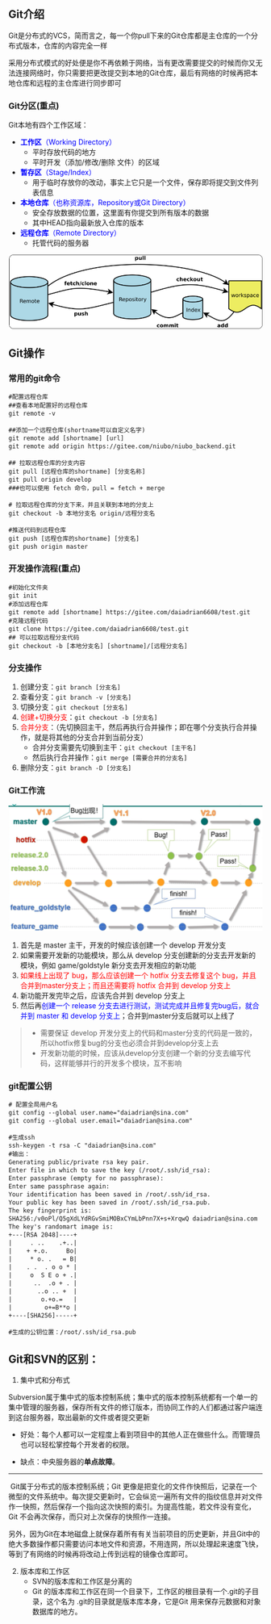 ## Git介绍

​		Git是分布式的VCS，简而言之，每一个你pull下来的Git仓库都是主仓库的一个分布式版本，仓库的内容完全一样

​		采用分布式模式的好处便是你不再依赖于网络，当有更改需要提交的时候而你又无法连接网络时，你只需要把更改提交到本地的Git仓库，最后有网络的时候再把本地仓库和远程的主仓库进行同步即可



### Git分区(重点)

Git本地有四个工作区域：

- <font color=blue>**工作区**（Working Directory）</font>
  - 平时存放代码的地方
  - 平时开发（添加/修改/删除 文件）的区域
- <font color=blue>**暂存区**（Stage/Index）</font>
  - 用于临时存放你的改动，事实上它只是一个文件，保存即将提交到文件列表信息 
- <font color=blue>**本地仓库**（也称资源库，Repository或Git Directory）</font>
  - 安全存放数据的位置，这里面有你提交到所有版本的数据
  - 其中HEAD指向最新放入仓库的版本 
- <font color=blue>**远程仓库**（Remote Directory）</font>
  - 托管代码的服务器 

![git区域转换关系](.\git区域转换关系图.png)



## Git操作

### 常用的git命令

```shell
#配置远程仓库
##查看本地配置好的远程仓库
git remote -v

##添加一个远程仓库(shortname可以自定义名字)
git remote add [shortname] [url]
git remote add origin https://gitee.com/niubo/niubo_backend.git

## 拉取远程仓库的分支内容
git pull [远程仓库的shortname] [分支名称]
git pull origin develop
###也可以使用 fetch 命令，pull = fetch + merge

# 拉取远程仓库的分支下来，并且关联到本地的分支上
git checkout -b 本地分支名 origin/远程分支名

#推送代码到远程仓库
git push [远程仓库的shortname] [分支名]
git push origin master
```



### 开发操作流程(重点)

```shell
#初始化文件夹
git init
#添加远程仓库
git remote add [shortname] https://gitee.com/daiadrian6608/test.git
#克隆远程代码
git clone https://gitee.com/daiadrian6608/test.git
## 可以拉取远程分支代码
git checkout -b [本地分支名] [shortname]/[远程分支名]

```





### 分支操作

1. 创建分支：`git branch [分支名]`
2. 查看分支：`git branch -v [分支名]`
3. 切换分支：`git checkout [分支名]`
4. <font color=red>创建+切换分支</font>：`git checkout -b [分支名]`
5. <font color=red>合并分支</font>：（先切换回主干，然后再执行合并操作；即在哪个分支执行合并操作，就是将其他的分支合并到当前分支）
   - 合并分支需要先切换到主干：`git checkout [主干名]`
   - 然后执行合并操作：`git merge [需要合并的分支名]`
6. 删除分支：`git branch -D [分支名]`



### Git工作流

![工作流](工作流.png)

1. 首先是 master 主干，开发的时候应该创建一个 develop 开发分支
2. 如果需要开发新的功能模块，那么从 develop 分支创建新的分支去开发新的模块，例如 game/goldstyle 新分支去开发相应的新功能
3. <font color=red>如果线上出现了 bug，那么应该创建一个 hotfix 分支去修复这个 bug，并且合并到master分支上；而且还需要将 hotfix 合并到 develop 分支上</font>
4. 新功能开发完毕之后，应该先合并到 develop 分支上
5. 然后再<font color=blue>创建一个 release 分支去进行测试，测试完成并且修复完bug后，就合并到 master 和 develop 分支上</font>；合并到master分支后就可以上线了

> - 需要保证 develop 开发分支上的代码和master分支的代码是一致的，所以hotfix修复bug的分支也必须合并到develop分支上去
> - 开发新功能的时候，应该从develop分支创建一个新的分支去编写代码，这样能够并行的开发多个模块，互不影响



### git配置公钥

```shell
# 配置全局用户名
git config --global user.name="daiadrian@sina.com"
git config --global user.email="daiadrian@sina.com"

#生成ssh
ssh-keygen -t rsa -C "daiadrian@sina.com"
#输出：
Generating public/private rsa key pair.
Enter file in which to save the key (/root/.ssh/id_rsa): 
Enter passphrase (empty for no passphrase): 
Enter same passphrase again: 
Your identification has been saved in /root/.ssh/id_rsa.
Your public key has been saved in /root/.ssh/id_rsa.pub.
The key fingerprint is:
SHA256:/v0oPl/Q5gXdLYdRGvSmiMOBxCYmLbPnn7X+s+XrqwQ daiadrian@sina.com
The key's randomart image is:
+---[RSA 2048]----+
|     . ..    .+..|
|    + +.o.     Bo|
|     * o. .   = B|
|    . .  . o o * |
|     o  S E o + .|
|      ..  .o + . |
|       ..o .. +  |
|        o.+o.=   |
|         o+=B**o |
+----[SHA256]-----+

#生成的公钥位置：/root/.ssh/id_rsa.pub
```





## Git和SVN的区别：

1. 集中式和分布式

​        Subversion属于集中式的版本控制系统；集中式的版本控制系统都有一个单一的集中管理的服务器，保存所有文件的修订版本，而协同工作的人们都通过客户端连到这台服务器，取出最新的文件或者提交更新

- 好处：每个人都可以一定程度上看到项目中的其他人正在做些什么。而管理员也可以轻松掌控每个开发者的权限。

- 缺点：中央服务器的**单点故障**。

---

​		Git属于分布式的版本控制系统；Git 更像是把变化的文件作快照后，记录在一个微型的文件系统中。每次提交更新时，它会纵览一遍所有文件的指纹信息并对文件作一快照，然后保存一个指向这次快照的索引。为提高性能，若文件没有变化，Git 不会再次保存，而只对上次保存的快照作一连接。

​		另外，因为Git在本地磁盘上就保存着所有有关当前项目的历史更新，并且Git中的绝大多数操作都只需要访问本地文件和资源，不用连网，所以处理起来速度飞快，等到了有网络的时候再将改动上传到远程的镜像仓库即可。

2. 版本库和工作区
   - SVN的版本库和工作区是分离的
   - Git 的版本库和工作区在同一个目录下，工作区的根目录有一个.git的子目录，这个名为 .git的目录就是版本库本身，它是Git 用来保存元数据和对象数据库的地方。